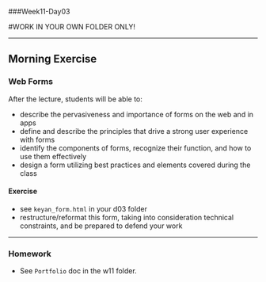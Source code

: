###Week11-Day03

#WORK IN YOUR OWN FOLDER ONLY!

---

## Morning Exercise


### Web Forms

After the lecture, students will be able to:

- describe the pervasiveness and importance of forms on the web and in apps- define and describe the principles that drive a strong user experience with forms- identify the components of forms, recognize their function, and how to use them effectively- design a form utilizing best practices and elements covered during the class

#### Exercise

- see `keyan_form.html` in your d03 folder
- restructure/reformat this form, taking into consideration technical constraints, and be prepared to defend your work 


------------


### Homework

- See `Portfolio` doc in the w11 folder.


